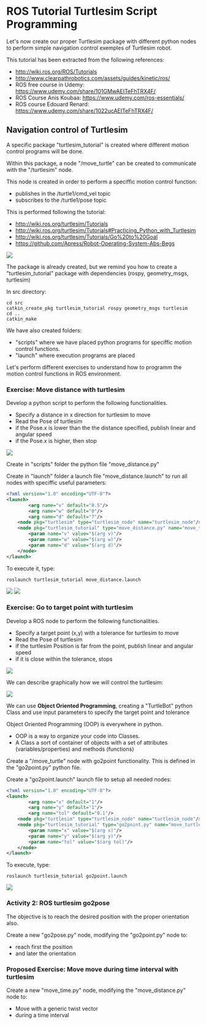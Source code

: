# **ROS Tutorial Turtlesim Script Programming**
Let's now create our proper Turtlesim package with different python nodes to perform simple navigation control exemples of Turtlesim robot.

This tutorial has been extracted from the following references:
- http://wiki.ros.org/ROS/Tutorials
- http://www.clearpathrobotics.com/assets/guides/kinetic/ros/
- ROS free course in Udemy: https://www.udemy.com/share/101GMwAEITeFhTRX4F/
- ROS Course Anis Koubaa: https://www.udemy.com/ros-essentials/
- ROS course Edouard Renard: https://www.udemy.com/share/1022ucAEITeFhTRX4F/

## **Navigation control of Turtlesim**
A specific package "turtlesim_tutorial" is created where different motion control programs will be done.

Within this package, a node "/move_turtle" can be created to communicate with the "/turtlesim" node.

This node is created in order to perform a speciffic motion control function:
- publishes in the /turtle1/cmd_vel topic 
- subscribes to the /turtle1/pose topic

This is performed following the tutorial:
- http://wiki.ros.org/turtlesim/Tutorials
- http://wiki.ros.org/turtlesim/Tutorials#Practicing_Python_with_Turtlesim
- http://wiki.ros.org/turtlesim/Tutorials/Go%20to%20Goal
- https://github.com/Apress/Robot-Operating-System-Abs-Begs

![](./Images/3_Turtlesim/01_move_turtle.png)

The package is already created, but we remind you how to create a "turtlesim_tutorial" package with dependencies (rospy, geometry_msgs, turtlesim)

In src directory:
```shell
cd src
catkin_create_pkg turtlesim_tutorial rospy geometry_msgs turtlesim
cd ..
catkin_make
```
We have also created folders:
- "scripts" where we have placed python programs for speciffic motion control functions. 
- "launch" where execution programs are placed

Let's perform different exercises to understand how to programm the motion control functions in ROS environment.

### **Exercise: Move distance with turtlesim**
Develop a python script to perform the following functionalities.
- Specify a distance in x direction for turtlesim to move
- Read the Pose of turtlesim
- if the Pose.x is lower than the the distance specified, publish linear and angular speed
- if the Pose.x is higher, then stop

![](./Images/3_Turtlesim/01_move_turtle.png)

Create in "scripts" folder the python file "move_distance.py"

Create in "launch" folder a launch file "move_distance.launch" to run all nodes with speciffic useful parameters:
```xml
<?xml version="1.0" encoding="UTF-8"?>
<launch>
        <arg name="v" default="0.5"/>
        <arg name="w" default="0"/>
        <arg name="d" default="7"/>
    <node pkg="turtlesim" type="turtlesim_node" name="turtlesim_node"/>
    <node pkg="turtlesim_tutorial" type="move_distance.py" name="move_turtle" output="screen" >
        <param name="v" value="$(arg v)"/>
        <param name="w" value="$(arg w)"/>
        <param name="d" value="$(arg d)"/>
    </node>
</launch>
```

To execute it, type:
```shell
roslaunch turtlesim_tutorial move_distance.launch
```
![](./Images/3_Turtlesim/02_turtlesim_move_dist1.png)
![](./Images/3_Turtlesim/03_turtlesim_move_dist2.png)


### **Exercise: Go to target point with turtlesim**
Develop a ROS node to perform the following functionalities.
- Specify a target point (x,y) with a tolerance for turtlesim to move
- Read the Pose of turtlesim
- if the turtlesim Position is far from the point, publish linear and angular speed
- if it is close within the tolerance, stops

![](./Images/3_Turtlesim/01_move_turtle.png)

We can describe graphically how we will control the turtlesim:

![](./Images/3_Turtlesim/04_turtlesim_w.png)

We can use **Object Oriented Programming**, creating a "TurtleBot" python Class and use input parameters to specify the target point and tolerance

Object Oriented Programming (OOP) is everywhere in python. 
- OOP is a way to organize your code into Classes. 
- A Class a sort of container of objects with a set of attributes (variables/properties) and methods (functions)

Create a "/move_turtle" node with go2point functionality. This is defined in the "go2point.py" python file.

Create a "go2point.launch" launch file to setup all needed nodes:
```xml
<?xml version="1.0" encoding="UTF-8"?>
<launch>
        <arg name="x" default="1"/>
        <arg name="y" default="1"/>
        <arg name="tol" default="0.1"/>
    <node pkg="turtlesim" type="turtlesim_node" name="turtlesim_node"/>
    <node pkg="turtlesim_tutorial" type="go2point.py" name="move_turtle" output="screen" >
        <param name="x" value="$(arg x)"/>
        <param name="y" value="$(arg y)"/>
        <param name="tol" value="$(arg tol)"/>
    </node>
</launch>
```
To execute, type:
```shell
roslaunch turtlesim_tutorial go2point.launch
```
![](./Images/3_Turtlesim/06_turtlesim_go2point1.png)


### **Activity 2: ROS turtlesim go2pose**

The objective is to reach the desired position with the proper orientation also.

Create a new "go2pose.py" node, modifying the "go2point.py" node to:
- reach first the position 
- and later the orientation

### **Proposed Exercise: Move move during time interval with turtlesim**
Create a new "move_time.py" node, modifying the "move_distance.py" node to:
- Move with a generic twist vector
- during a time interval
